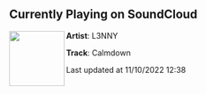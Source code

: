 ## Currently Playing on SoundCloud

[<img align="left" width="100" src="https://i1.sndcdn.com/artworks-9rlNiUEgbwEP0i7F-Ab8tWg-t500x500.jpg">](https://soundcloud.com/karl-guapo/l3nny-calm)

**Artist**: L3NNY 

**Track**: Calmdown

Last updated at 11/10/2022 12:38

